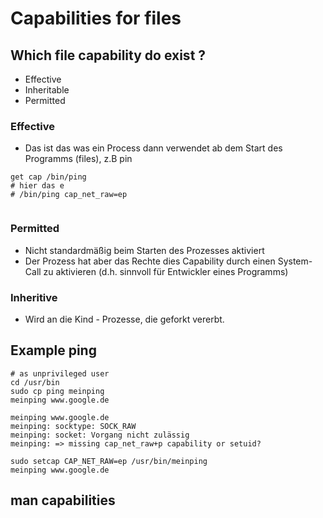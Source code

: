 # Capabilities for files 

## Which file capability do exist ?

  * Effective
  * Inheritable
  * Permitted

### Effective 

  * Das ist das was ein Process dann verwendet ab dem Start des Programms (files), z.B pin

```
get cap /bin/ping
# hier das e 
# /bin/ping cap_net_raw=ep


```

### Permitted 

  * Nicht standardmäßig beim Starten des Prozesses aktiviert
  * Der Prozess hat aber das Rechte dies Capability durch einen System-Call zu aktivieren (d.h. sinnvoll für Entwickler eines Programms)

### Inheritive 

  * Wird an die Kind - Prozesse, die geforkt vererbt.

## Example ping 

```
# as unprivileged user
cd /usr/bin
sudo cp ping meinping
meinping www.google.de
```

```
meinping www.google.de
meinping: socktype: SOCK_RAW
meinping: socket: Vorgang nicht zulässig
meinping: => missing cap_net_raw+p capability or setuid?
```

```
sudo setcap CAP_NET_RAW=ep /usr/bin/meinping
meinping www.google.de
```

## man capabilities 
